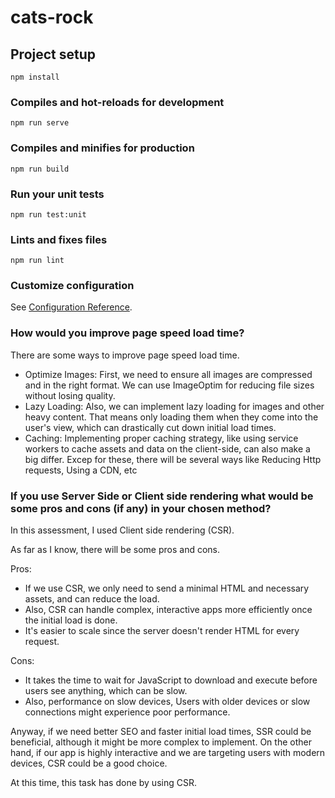 # cats-rock

## Project setup

```
npm install
```

### Compiles and hot-reloads for development

```
npm run serve
```

### Compiles and minifies for production

```
npm run build
```

### Run your unit tests

```
npm run test:unit
```

### Lints and fixes files

```
npm run lint
```

### Customize configuration

See [Configuration Reference](https://cli.vuejs.org/config/).

### How would you improve page speed load time?

There are some ways to improve page speed load time.

- Optimize Images: First, we need to ensure all images are compressed and in the right format. We can use ImageOptim for reducing file sizes without losing quality.
- Lazy Loading: Also, we can implement lazy loading for images and other heavy content. That means only loading them when they come into the user's view, which can drastically cut down initial load times.
- Caching: Implementing proper caching strategy, like using service workers to cache assets and data on the client-side, can also make a big differ.
  Excep for these, there will be several ways like Reducing Http requests, Using a CDN, etc

### If you use Server Side or Client side rendering what would be some pros and cons (if any) in your chosen method?

In this assessment, I used Client side rendering (CSR).

As far as I know, there will be some pros and cons.

Pros:

- If we use CSR, we only need to send a minimal HTML and necessary assets, and can reduce the load.
- Also, CSR can handle complex, interactive apps more efficiently once the initial load is done.
- It's easier to scale since the server doesn't render HTML for every request.

Cons:

- It takes the time to wait for JavaScript to download and execute before users see anything, which can be slow.
- Also, performance on slow devices, Users with older devices or slow connections might experience poor performance.

Anyway, if we need better SEO and faster initial load times, SSR could be beneficial, although it might be more complex to implement.
On the other hand, if our app is highly interactive and we are targeting users with modern devices, CSR could be a good choice.

At this time, this task has done by using CSR.
